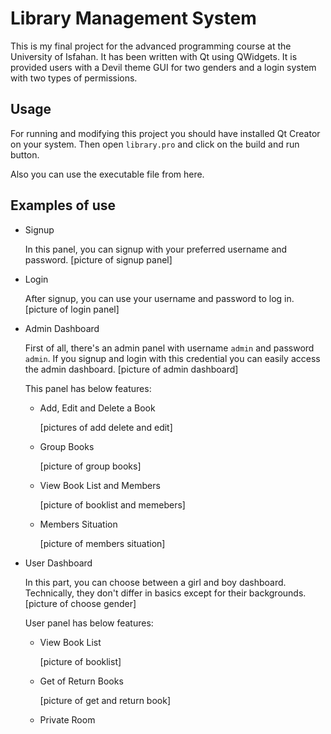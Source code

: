 
# Library Management System

This is my final project for the advanced programming course at the University of Isfahan.
It has been written with Qt using QWidgets.
It is provided users with a Devil theme GUI for two genders and a login system with two types of permissions.


## Usage

For running and modifying this project you should have installed Qt Creator on your system.
Then open `library.pro` and click on the build and run button.

Also you can use the executable file from here.
## Examples of use 

- Signup

    In this panel, you can signup with your preferred username and password.
    [picture of signup panel]

- Login

    After signup, you can use your username and password to log in.
    [picture of login panel]

- Admin Dashboard 

    First of all, there's an admin panel with username `admin` and password `admin`. If you signup and login with this credential you can easily access the admin dashboard.
    [picture of admin dashboard]

    This panel has below features:

    - Add, Edit and Delete a Book

        [pictures of add delete and edit]
    - Group Books

        [picture of group books]
    - View Book List and Members

        [picture of booklist and memebers]
    - Members Situation

        [picture of members situation]

- User Dashboard

    In this part, you can choose between a girl and boy dashboard. Technically, they don't differ in basics except for their backgrounds.
    [picture of choose gender]

    User panel has below features:

    - View Book List

        [picture of booklist]
    - Get of Return Books

        [picture of get and return book]
    - Private Room




    

